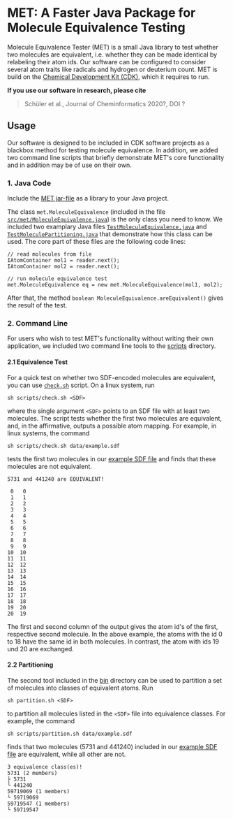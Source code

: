 # MET: A Faster Java Package for Molecule Equivalence Testing

Molecule Equivalence Tester (MET) is a small Java library to test whether two molecules are equivalent, i.e. whether they can be made identical by relabeling their atom ids. 
Our software can be configured to consider several atom traits like radicals and hydrogen or deuterium count.
MET is build on the [Chemical Development Kit (CDK)](https://github.com/cdk/cdk), which it requires to run. 

**If you use our software in research, please cite**

> Schüler et al., Journal of Cheminformatics 2020?, DOI ?

## Usage 

Our software is designed to be included in CDK software projects as a blackbox method for testing molecule equivalence. In addition, we added two command line scripts that briefly demonstrate MET's core functionality and in addition may be of use on their own.

### 1. Java Code

Include the [MET jar-file](artifacts/met.jar) as a library to your Java project. 

The class `met.MoleculeEquivalence` (included in the file  [`src/met/MoleculeEquivalence.java`](src/me/tMoleculeEquivalence.java)) is the only class you need to know.
We included two examplary Java files  [`TestMoleculeEquivalence.java`](src/met/example/TestMoleculeEquivalence.java) and  [`TestMoleculePartitioning.java`](src/met/example/TestMoleculePartitioning.java) that demonstrate how this class can be used.
The core part of these files are the following code lines:

    // read molecules from file 
    IAtomContainer mol1 = reader.next();
    IAtomContainer mol2 = reader.next();

    // run molecule equivalence test
    met.MoleculeEquivalence eq = new met.MoleculeEquivalence(mol1, mol2);
    
After that, the method `boolean MoleculeEquivalence.areEquivalent()` gives the result of the test.

### 2. Command Line

For users who wish to test MET's functionality without writing their own application, we included two command line tools to the [scripts](scripts/) directory.

#### 2.1 Equivalence Test

For a quick test on whether two SDF-encoded molecules are equivalent, you can use [`check.sh`](bin/check.sh) script. On a linux system, run

    sh scripts/check.sh <SDF>
     
where the single argument `<SDF>` points to an SDF file with at least two molecules. 
The script tests whether the first two molecules are equivalent, and, in the affirmative, outputs a possible atom mapping.
For example, in linux systems, the command

    sh scripts/check.sh data/example.sdf
    
tests the first two molecules in our [example SDF file](data/example.sdf) and finds that these molecules are not equivalent. 

    5731 and 441240 are EQUIVALENT!

     0	 0
     1	 1
     2	 2
     3	 3
     4	 4
     5	 5
     6	 6
     7	 7
     8	 8
     9	 9
    10	10
    11	11
    12	12
    13	13
    14	14
    15	15
    16	16
    17	17
    18	18
    19	20
    20	19

    
The first and second column of the output gives the atom id's of the first, respective second molecule. 
In the above example, the atoms with the id 0 to 18 have the same id in both molecules.
In contrast, the atom with ids 19 und 20 are exchanged.

#### 2.2 Partitioning

The second tool included in the [bin](bin/) directory can be used to partition a set of molecules into classes of equivalent atoms. Run

    sh partition.sh <SDF>
    
to partition all molecules listed in the `<SDF>` file into equivalence classes. For example, the command

    sh scripts/partition.sh data/example.sdf
    
finds that two molecules (5731 and 441240) included in our [example SDF file](data/example.sdf) are equivalent, while all other are not.

    3 equivalence class(es)!
    5731 (2 members)
    ├ 5731
    └ 441240
    59719069 (1 members)
    └ 59719069
    59719547 (1 members)
    └ 59719547


